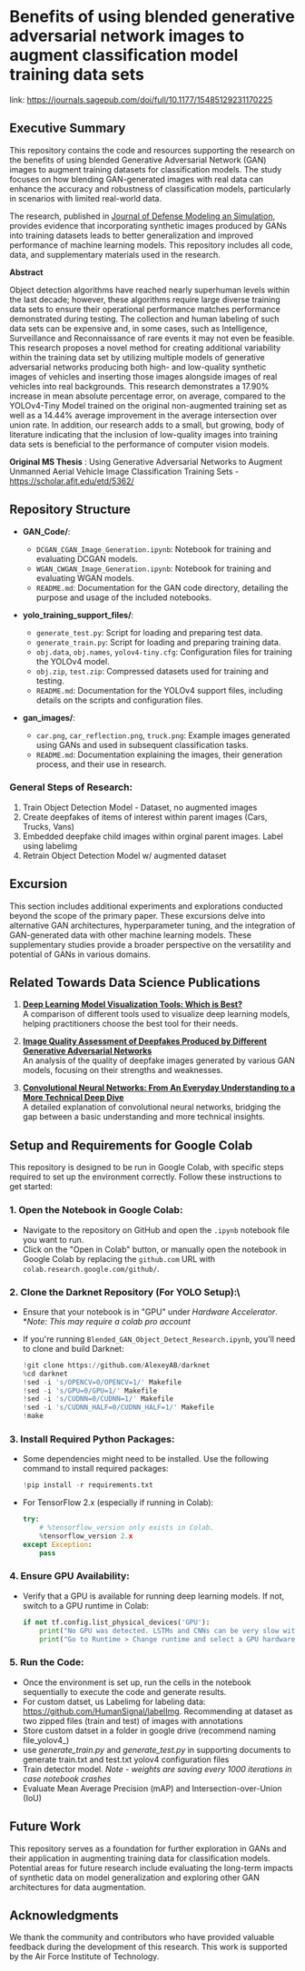 # Benefits of using blended generative adversarial network images to augment classification model training data sets
link: https://journals.sagepub.com/doi/full/10.1177/15485129231170225

## **Executive Summary**

This repository contains the code and resources supporting the research on the benefits of using blended Generative Adversarial Network (GAN) images to augment training datasets for classification models. The study focuses on how blending GAN-generated images with real data can enhance the accuracy and robustness of classification models, particularly in scenarios with limited real-world data.

The research, published in [Journal of Defense Modeling an Simulation](https://journals.sagepub.com/doi/full/10.1177/15485129231170225), provides evidence that incorporating synthetic images produced by GANs into training datasets leads to better generalization and improved performance of machine learning models. This repository includes all code, data, and supplementary materials used in the research.


**Abstract**

Object detection algorithms have reached nearly superhuman levels within the last decade; however, these algorithms require large diverse training data sets to ensure their operational performance matches performance demonstrated during testing. The collection and human labeling of such data sets can be expensive and, in some cases, such as Intelligence, Surveillance and Reconnaissance of rare events it may not even be feasible. This research proposes a novel method for creating additional variability within the training data set by utilizing multiple models of generative adversarial networks producing both high- and low-quality synthetic images of vehicles and inserting those images alongside images of real vehicles into real backgrounds. This research demonstrates a 17.90% increase in mean absolute percentage error, on average, compared to the YOLOv4-Tiny Model trained on the original non-augmented training set as well as a 14.44% average improvement in the average intersection over union rate. In addition, our research adds to a small, but growing, body of literature indicating that the inclusion of low-quality images into training data sets is beneficial to the performance of computer vision models.

**Original MS Thesis** : Using Generative Adversarial Networks to Augment Unmanned Aerial Vehicle Image Classification Training Sets - https://scholar.afit.edu/etd/5362/


## **Repository Structure**

- **GAN_Code/**:
  - `DCGAN_CGAN_Image_Generation.ipynb`: Notebook for training and evaluating DCGAN models.
  - `WGAN_CWGAN_Image_Generation.ipynb`: Notebook for training and evaluating WGAN models.
  - `README.md`: Documentation for the GAN code directory, detailing the purpose and usage of the included notebooks.

- **yolo_training_support_files/**:
  - `generate_test.py`: Script for loading and preparing test data.
  - `generate_train.py`: Script for loading and preparing training data.
  - `obj.data`, `obj.names`, `yolov4-tiny.cfg`: Configuration files for training the YOLOv4 model.
  - `obj.zip`, `test.zip`: Compressed datasets used for training and testing.
  - `README.md`: Documentation for the YOLOv4 support files, including details on the scripts and configuration files.

- **gan_images/**:
  - `car.png`, `car_reflection.png`, `truck.png`: Example images generated using GANs and used in subsequent classification tasks.
  - `README.md`: Documentation explaining the images, their generation process, and their use in research.
  
  
### **General Steps of Research**:
1. Train Object Detection Model - Dataset, no augmented images
2. Create deepfakes of items of interest within parent images (Cars, Trucks, Vans)
3. Embedded deepfake child images within orginal parent images. Label using labelimg
4. Retrain Object Detection Model w/ augmented dataset

## **Excursion**

This section includes additional experiments and explorations conducted beyond the scope of the primary paper. These excursions delve into alternative GAN architectures, hyperparameter tuning, and the integration of GAN-generated data with other machine learning models. These supplementary studies provide a broader perspective on the versatility and potential of GANs in various domains.

## **Related Towards Data Science Publications**

1. **[Deep Learning Model Visualization Tools: Which is Best?](https://towardsdatascience.com/deep-learning-model-visualization-tools-which-is-best-83ecbe14fa7)**  
   A comparison of different tools used to visualize deep learning models, helping practitioners choose the best tool for their needs.

2. **[Image Quality Assessment of Deepfakes Produced by Different Generative Adversarial Networks](https://towardsdatascience.com/image-quality-assessment-of-deepfakes-produced-by-different-generative-adversarial-networks-b20513539cc6)**  
   An analysis of the quality of deepfake images generated by various GAN models, focusing on their strengths and weaknesses.

3. **[Convolutional Neural Networks: From An Everyday Understanding to a More Technical Deep Dive](https://towardsdatascience.com/convolutional-neural-networks-from-an-everyday-understanding-to-a-more-technical-deep-dive-83af329e5d89)**  
   A detailed explanation of convolutional neural networks, bridging the gap between a basic understanding and more technical insights.



## **Setup and Requirements for Google Colab**

This repository is designed to be run in Google Colab, with specific steps required to set up the environment correctly. Follow these instructions to get started:

### 1. **Open the Notebook in Google Colab**:
   - Navigate to the repository on GitHub and open the `.ipynb` notebook file you want to run.
   - Click on the "Open in Colab" button, or manually open the notebook in Google Colab by replacing the `github.com` URL with `colab.research.google.com/github/`.

### 2. **Clone the Darknet Repository (For YOLO Setup)**:\
   - Ensure that your notebook is in "GPU" under _Hardware Accelerator_. *_Note: This may require a colab pro account_
   - If you're running `Blended_GAN_Object_Detect_Research.ipynb`, you'll need to clone and build Darknet:
   
     ```python
     !git clone https://github.com/AlexeyAB/darknet
     %cd darknet
     !sed -i 's/OPENCV=0/OPENCV=1/' Makefile
     !sed -i 's/GPU=0/GPU=1/' Makefile
     !sed -i 's/CUDNN=0/CUDNN=1/' Makefile
     !sed -i 's/CUDNN_HALF=0/CUDNN_HALF=1/' Makefile
     !make
     ```

### 3. **Install Required Python Packages**:
   - Some dependencies might need to be installed. Use the following command to install required packages:
   
     ```python
     !pip install -r requirements.txt
     ```

   - For TensorFlow 2.x (especially if running in Colab):
   
     ```python
     try:
         # %tensorflow_version only exists in Colab.
         %tensorflow_version 2.x
     except Exception:
         pass
     ```

### 4. **Ensure GPU Availability**:
   - Verify that a GPU is available for running deep learning models. If not, switch to a GPU runtime in Colab:
   
     ```python
     if not tf.config.list_physical_devices('GPU'):
         print("No GPU was detected. LSTMs and CNNs can be very slow without a GPU.")
         print("Go to Runtime > Change runtime and select a GPU hardware accelerator.")
     ```

### 5. **Run the Code**:
   - Once the environment is set up, run the cells in the notebook sequentially to execute the code and generate results.
   - For custom datset, us Labelimg for labeling data: https://github.com/HumanSignal/labelImg. Recommending at dataset as two zipped files (train and test) of images with annotations
   - Store custom datset in a folder in google drive (recommend naming file_yolov4_)
   - use _generate_train.py_ and _generate_test.py_ in supporting documents to generate train.txt and test.txt yolov4 configuration files
   - Train detector model. _Note - weights are saving every 1000 iterations in case notebook crashes_
   - Evaluate Mean Average Precision (mAP) and Intersection-over-Union (IoU)


## **Future Work**

This repository serves as a foundation for further exploration in GANs and their application in augmenting training data for classification models. Potential areas for future research include evaluating the long-term impacts of synthetic data on model generalization and exploring other GAN architectures for data augmentation.

## **Acknowledgments**

We thank the community and contributors who have provided valuable feedback during the development of this research. This work is supported by the Air Force Institute of Technology.
